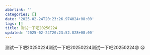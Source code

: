 ```yaml
---
abbrlink: ''
categories: []
date: '2025-02-24T20:23:26.974024+08:00'
tags: []
title: 测试一下吧20250224
updated: '2025-02-24T20:23:52.828+08:00'
---
```

测试一下吧20250224测试一下吧20250224测试一下吧20250224😡 😦
